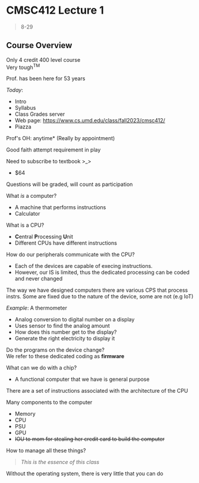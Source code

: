 # CMSC412 Lecture 1  
> 8-29  

## Course Overview  

Only 4 credit 400 level course  
Very tough<sup>TM</sup>  

Prof. has been here for 53 years  

*Today*: 
* Intro
* Syllabus
* Class Grades server
* Web page: https://www.cs.umd.edu/class/fall2023/cmsc412/
* Piazza  

Prof's OH: anytime* (Really by appointment)  

Good faith attempt requirement in play  

Need to subscribe to textbook >_>  
* $64  


Questions will be graded, will count as participation  

What *is* a computer?  
* A machine that performs instructions  
* Calculator

What is a CPU?  
* **C**entral **P**rocessing **U**nit  
* Different CPUs have different instructions  

How do our peripherals communicate with the CPU?  
* Each of the devices are capable of execing instructions.
* However, our IS is limited, thus the dedicated processing can be coded and never changed  

The way we have designed computers there are various CPS that process instrs. Some are fixed due to the nature of the device, some are not (e.g IoT)  

*Example*: A thermometer
* Analog conversion to digital number on a display  
* Uses sensor to find the analog amount
* How does this number get to the display?
* Generate the right electricity to display it

Do the programs on the device change?  
We refer to these dedicated coding as **firmware**  

What can we do with a chip? 
* A functional computer that we have is general purpose  

There are a set of instructions associated with the architecture of the CPU  

Many components to the computer
* Memory
* CPU
* PSU
* GPU
* ~~IOU to mom for stealing her credit card to build the computer~~  

How to manage all these things?  
> *This is the essence of this class*  

Without the operating system, there is very little that you can do  
